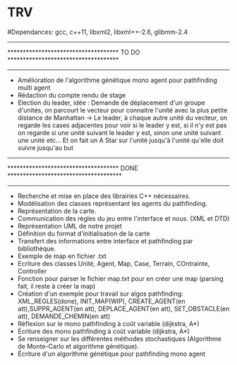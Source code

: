# TRV
#Dependances: gcc, c++11, libxml2, libxml++-2.6, glibmm-2.4

***********************************************************************************
************************************   TO DO   ************************************
***********************************************************************************

- Amélioration de l'algorithme génétique mono agent pour pathfinding multi agent
- Rédaction du compte rendu de stage
- Election du leader, idée : Demande de déplacement d'un groupe d'unités, on parcourt le vecteur pour connaitre l'unité
 avec la plus petite distance de Manhattan -> Le leader, à chaque autre unité du vecteur, on regarde les cases adjacentes pour voir 
si le leader y est, si il n'y est pas on regarde si une unité suivant le leader y est, sinon une unité suivant une unité etc...
Et on fait un A Star sur l'unité jusqu'à l'unité qu'elle doit suivre jusqu'au but


***********************************************************************************
************************************   DONE   *************************************
***********************************************************************************

- Recherche et mise en place des librairies C++ nécessaires.
- Modélisation des classes représentant les agents du pathfinding.
- Représentation de la carte.
- Communication des règles du jeu entre l'interface et nous. (XML et DTD)
- Représentation UML de notre projet
- Définition du format d'initialisation de la carte
- Transfert des informations entre interface et pathfinding par bibliothèque.
- Exemple de map en fichier .txt
- Ecriture des classes Unité, Agent, Map, Case, Terrain, COntrainte, Controller
- Fonction pour parser le fichier map.txt pour en créer une map (parsing fait, il reste à créer la map)
- Création d'un exemple pour travail sur algos pathfinding: XML_REGLES(done), INIT_MAP(WIP), CREATE_AGENT(en att),SUPPR_AGENT(en att), DEPLACE_AGENT(en att), SET_OBSTACLE(en att), DEMANDE_CHEMIN(en att)
- Réflexion sur le mono pathfinding à coût variable (dijkstra, A*)
- Écriture des mono pathfinding à coût variable (dijkstra, A*)
- Se renseigner sur les différentes méthodes stochastiques (Algorithme de Monte-Carlo et algorithme génétique).
- Écriture d'un algorithme génétique pour pathfinding mono agent
